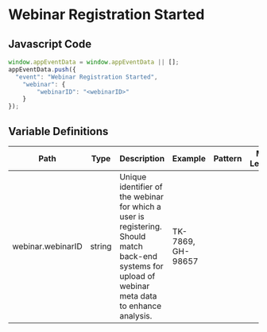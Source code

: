 # Webinar Registration Started

### 

## Javascript Code
```js
window.appEventData = window.appEventData || [];
appEventData.push({
  "event": "Webinar Registration Started",
    "webinar": {
        "webinarID": "<webinarID>"
    }
});
```

## Variable Definitions

|Path|Type|Description|Example|Pattern|Min Length|Max Length|Minimum|Maximum|Multiple Of|
| --- | --- | --- | --- | --- | --- | --- | --- | --- | --- |
|webinar.webinarID|string|Unique identifier of the webinar for which a user is registering.  Should match back-end systems for upload of webinar meta data to enhance analysis.|TK-7869, GH-98657|||||||




